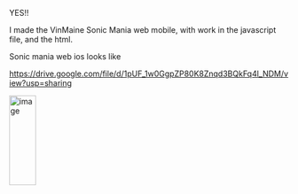 YES!! 

I made the VinMaine Sonic Mania web mobile, with work in the javascript file, and the html.

Sonic mania web ios looks like

https://drive.google.com/file/d/1pUF_1w0GgpZP80K8Znqd3BQkFq4l_NDM/view?usp=sharing

<img width="48" height="162" alt="image" src="https://github.com/user-attachments/assets/9bfc9a21-04c3-42b6-ba6c-5b9512d0b51c" />
